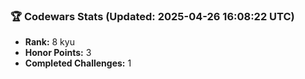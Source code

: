 ### 🏆 Codewars Stats (Updated: 2025-04-26 16:08:22 UTC)

- **Rank:** 8 kyu
- **Honor Points:** 3
- **Completed Challenges:** 1
